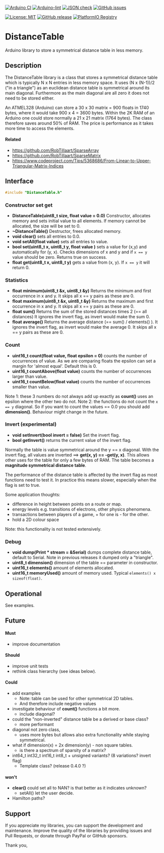 
[![Arduino CI](https://github.com/RobTillaart/DistanceTable/workflows/Arduino%20CI/badge.svg)](https://github.com/marketplace/actions/arduino_ci)
[![Arduino-lint](https://github.com/RobTillaart/DistanceTable/actions/workflows/arduino-lint.yml/badge.svg)](https://github.com/RobTillaart/DistanceTable/actions/workflows/arduino-lint.yml)
[![JSON check](https://github.com/RobTillaart/DistanceTable/actions/workflows/jsoncheck.yml/badge.svg)](https://github.com/RobTillaart/DistanceTable/actions/workflows/jsoncheck.yml)
[![GitHub issues](https://img.shields.io/github/issues/RobTillaart/DistanceTable.svg)](https://github.com/RobTillaart/DistanceTable/issues)

[![License: MIT](https://img.shields.io/badge/license-MIT-green.svg)](https://github.com/RobTillaart/DistanceTable/blob/master/LICENSE)
[![GitHub release](https://img.shields.io/github/release/RobTillaart/DistanceTable.svg?maxAge=3600)](https://github.com/RobTillaart/DistanceTable/releases)
[![PlatformIO Registry](https://badges.registry.platformio.org/packages/robtillaart/library/DistanceTable.svg)](https://registry.platformio.org/libraries/robtillaart/DistanceTable)


# DistanceTable

Arduino library to store a symmetrical distance table in less memory.


## Description

The DistanceTable library is a class that stores a symmetrical distance table 
which is typically N x N entries in less memory space. 
It uses (N x (N-1))/2 ("in a triangle") as an euclidean distance table is 
symmetrical around its main diagonal. 
Furthermore as the main diagonal are all zero it does not need to be stored either.

An ATMEL328 (Arduino) can store a 30 x 30 matrix = 900 floats in 1740 bytes, 
where it would take 900 x 4 = 3600 bytes.
Within the 2K RAM of an Arduino one could store normally a 21 x 21 matrix (1764 bytes).
The class therefore saves around 50% of RAM. 
The price is performance as it takes more time to access the elements.

#### Related

- https://github.com/RobTillaart/SparseArray
- https://github.com/RobTillaart/SparseMatrix
- https://www.codeproject.com/Tips/5368686/From-Linear-to-Upper-Triangular-Matrix-Indices


## Interface

```cpp
#include "DistanceTable.h"
```

### Constructor set get

- **DistanceTable(uint8_t size, float value = 0.0)** Constructor, allocates memory and 
sets initial value to all elements. 
If memory cannot be allocated, the size will be set to 0.
- **~DistanceTable()** Destructor, frees allocated memory.
- **void clear()** sets all entries to 0.0.
- **void setAll(float value)** sets all entries to value.
- **bool set(uint8_t x, uint8_t y, float value )** sets a value for (x,y) and automatically for (y, x).
Checks dimensions of x and y and if ```x == y``` value should be zero.
Returns true on success.
- **float get(uint8_t x, uint8_t y)** gets a value from (x, y). If ```x == y``` it will return 0.


### Statistics

- **float minimum(uint8_t &x, uint8_t &y)** Returns the minimum and first occurrence in x and y. 
It skips all x == y pairs as these are 0.
- **float maximum(uint8_t &x, uint8_t &y)** Returns the maximum and first occurrence in x and y. 
It skips all x == y pairs as these are 0.
- **float sum()** Returns the sum of the stored distances times 2 (== all distances)
It ignores the invert flag, as invert would make the sum 0.  
- **float average()** Returns the average distance (== sum() / elements() ).
It ignores the invert flag, as invert would make the average 0.
It skips all x == y pairs as these are 0.


### Count

- **uint16_t count(float value, float epsilon = 0)** counts the number of occurrences of value. 
As we are comparing floats the epsilon can set a margin for 'almost equal'. Default this is 0.
- **uint16_t countAbove(float value)** counts the number of occurrences larger than value.
- **uint16_t countBelow(float value)** counts the number of occurrences smaller than value.

Note 1: these 3 numbers do not always add up exactly as **count()** uses an epsilon where the
other two do not. 
Note 2: the functions do not count the ```x == y``` diagonal.
So if you want to count the values == 0.0 you should add **dimension()**.
Behaviour might change in the future.


### Invert (experimental)

- **void setInvert(bool invert = false)** Set the invert flag. 
- **bool getInvert()** returns the current value of the invert flag.

Normally the table is value symmetrical around the y == x diagonal.
With the invert flag, all values are inverted ==> **get(x, y) == -get(y, x)**.
This allows other uses for the table for only a few bytes of RAM.
The table becomes a **magnitude symmetrical distance table**.

The performance of the distance table is affected by the invert flag as most
functions need to test it. 
In practice this means slower, especially when the flag is set to true.

Some application thoughts:
- difference in height between points on a route or map.
- energy levels e.g. transitions of electrons, other physics phenomena.
- transactions between players of a game, + for one is - for the other.
- hold a 2D colour space

Note: this functionality is not tested extensively.


### Debug

- **void dump(Print \* stream = &Serial)** dumps complete distance table, default to Serial. 
Note in previous releases it dumped only a "triangle".
- **uint8_t dimension()** dimension of the table == parameter in constructor.
- **uint16_t elements()** amount of elements allocated.
- **uint16_t memoryUsed()** amount of memory used. 
Typical ```elements() x sizeof(float)```.


## Operational

See examples.


## Future

#### Must

- improve documentation


#### Should

- improve unit tests
- rethink class hierarchy (see ideas below).


#### Could

- add examples
  - Note: table can be used for other symmetrical 2D tables. 
  - And therefore include negative values
- investigate behaviour of **count()** functions a bit more.
  - include diagonal?
- could the "non-inverted" distance table be a derived or base class?
  - more performant
- diagonal not zero class, 
  - uses more bytes but allows also extra functionality while staying symmetrical.
- what if dimension(x) = 2x dimension(y) - non square tables.
  - is there a spectrum of sparsity of a matrix?
- int64_t int32_t int16_t int8_t + unsigned variants? (8 variations? invert flag)
  - Template class?  (release 0.4.0 ?)

#### won't 

- **clear()** could set all to NAN? is that better as it indicates unknown?  
  - setAll() let the user decide.
- Hamilton paths? 


## Support

If you appreciate my libraries, you can support the development and maintenance.
Improve the quality of the libraries by providing issues and Pull Requests, or
donate through PayPal or GitHub sponsors.

Thank you,


